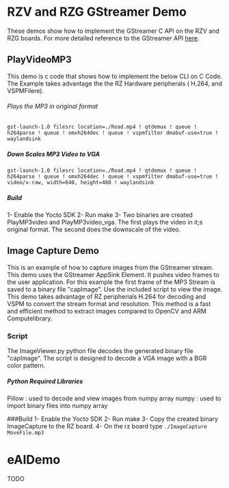 # RZV and RZG GStreamer Demo

These demos show how to implement the GStreamer C API on the RZV and RZG boards. For more detailed reference to the GStreamer API [here](https://gstreamer.freedesktop.org/documentation/tutorials/?gi-language=c).

## PlayVideoMP3

This demo is c code that shows how to implement the below CLI on C Code. The Example takes advantage the the RZ Hardware peripherals ( H.264, and VSPMFilere). 

###### Plays the MP3 in original format

`gst-launch-1.0 filesrc location=./Road.mp4 ! qtdemux ! queue ! h264parse ! queue ! omxh264dec ! queue ! vspmfilter dmabuf-use=true ! waylandsink`

##### Down Scales MP3 Video to VGA

`gst-launch-1.0 filesrc location=./Road.mp4 ! qtdemux ! queue ! h264parse ! queue ! omxh264dec ! queue ! vspmfilter dmabuf-use=true ! video/x-raw, width=640, height=480 ! waylandsink`

##### Build

1- Enable the Yocto SDK 
2- Run make
3- Two binaries are created PlayMP3video and PlayMP3video_vga. The first plays the video in it;s original format. The second does the downscale of the video.

## Image Capture Demo

This is an example of how to capture images from the GStreamer stream. This demo uses the GStreamer AppSink Element. It pushes video frames to the user application. For this example the first frame of the MP3 Stream is saved to a binary file "capImage". Use the included script to view the image. This demo takes advantage of RZ peripherials H.264 for decoding and VSPM to convert the stream format and resolution. This method is a fast and efficient method to extract images compared to OpenCV and ARM Computelibrary. 

### Script
The ImageViewer.py python file decodes the generated binary file "capImage". The script is designed to decode a VGA image with a BGR color pattern.

##### Python Required Libraries
Pillow : used to decode and view images from numpy array
numpy : used to import binary files into numpy array

###Build
1- Enable the Yocto SDK 
2- Run make
3- Copy the created binary ImageCapture to the RZ board.
4- On the rz board type
``` ./ImageCapture MoveFile.mp3 ```
# eAIDemo

TODO

 
